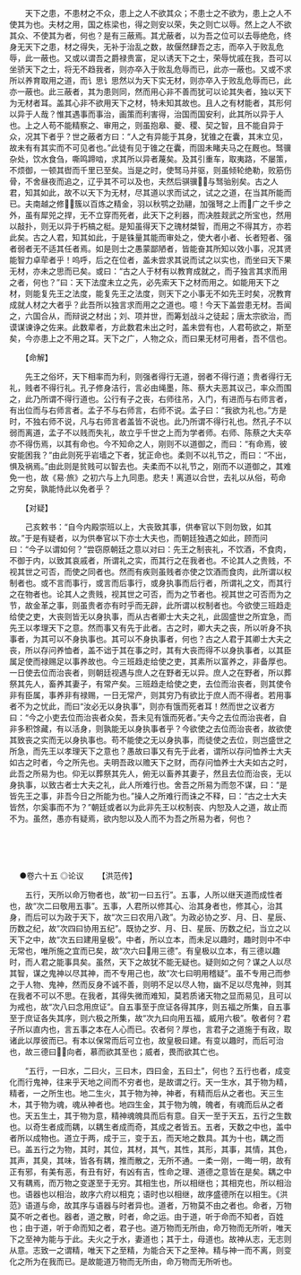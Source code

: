 <!-- { "loadSidebar": true } -->
　　天下之患，不患材之不众，患上之人不欲其众；不患士之不欲为，患上之人不使其为也。夫材之用，国之栋梁也，得之则安以荣，失之则亡以辱。然上之人不欲其众、不使其为者，何也？是有三蔽焉。其尤蔽者，以为吾之位可以去辱绝危，终身无天下之患，材之得失，无补于治乱之数，故偃然肆吾之志，而卒入于败乱危辱，此一蔽也。又或以谓吾之爵禄贵富，足以诱天下之士，荣辱忧戚在我，吾可以坐骄天下之士，将无不趋我者，则亦卒入于败乱危辱而已，此亦一蔽也。又或不求所以养育取用之道，而讠思讠思然以为天下实无材，则亦卒入于败乱危辱而已，此亦一蔽也。此三蔽者，其为患则同，然而用心非不善而犹可以论其失者，独以天下为无材者耳。盖其心非不欲用天下之材，特未知其故也。且人之有材能者，其形何以异于人哉？惟其遇事而事治，画策而利害得，治国而国安利，此其所以异于人也。上之人苟不能精察之、审用之，则虽抱皋、夔、稷、契之智，且不能自异于众，况其下者乎？世之蔽者方曰：“人之有异能于其身，犹锥之在囊，其末立见，故未有有其实而不可见者也。”此徒有见于锥之在囊，而固未睹夫马之在厩也。驽骥杂处，饮水食刍，嘶鸣蹄啮，求其所以异者蔑矣。及其引重车，取夷路，不屡策，不烦御，一顿其辔而千里已至矣。当是之时，使驽马并驱，则虽倾轮绝勒，败筋伤骨，不舍昼夜而追之，辽乎其不可以及也，夫然后骐骥与驽骀别矣。古之人君，知其如此，故不以天下为无材，尽其道以求而试之，试之之道，在当其所能而已。夫南越之修，簇以百炼之精金，羽以秋鹗之劲翮，加强弩之上而广之千步之外，虽有犀兕之捍，无不立穿而死者，此天下之利器，而决胜觌武之所宝也，然用以敲扑，则无以异于朽槁之梃。是知虽得天下之瑰材桀智，而用之不得其方，亦若此矣。古之人君，知其如此，于是铢量其能而审处之，使大者小者、长者短者、强者弱者无不适其任者焉。如是则士之愚蒙鄙陋者，皆能奋其所知以效小事，况其贤能智力卓荦者乎！呜呼，后之在位者，盖未尝求其说而试之以实也，而坐曰天下果无材，亦未之思而已矣。或曰：“古之人于材有以教育成就之，而子独言其求而用之者，何也？”曰：天下法度未立之先，必先索天下之材而用之。如能用天下之材，则能复先王之法度，能复先王之法度，则天下之小事无不如先王时矣，况教育成就人材之大者乎？此吾所以独言求而用之之道也。噫！今天下盖尝患无材。吾闻之，六国合从，而辩说之材出；刘、项并世，而筹划战斗之徒起；唐太宗欲治，而谟谋谏诤之佐来。此数辈者，方此数君未出之时，盖未尝有也，人君苟欲之，斯至矣，今亦患上之不用之耳。天下之广，人物之众，而曰果无材可用者，吾不信也。

　　【命解】

　　先王之俗坏，天下相率而为利，则强者得行无道，弱者不得行道；贵者得行无礼，贱者不得行礼。孔子修身洁行，言必由绳墨，陈、蔡大夫恶其议己，率众而围之，此乃所谓不得行道也。公行有子之丧，右师往吊，入门，有进而与右师言者，有出位而与右师言者。孟子不与右师言，右师不说。孟子曰：“我欲为礼也。”方是时，不独右师不说，凡与右师言者盖皆不说也。此乃所谓不得行礼也。然孔子不以弱而离道，孟子不以贱而失礼，故立乎千世之上而为学者师。右师、陈蔡之大夫卒亦不得伤焉，以其有命也。今不知命之人，刚则不以道御之，而曰：“有命焉，彼安能困我？”由此则死乎岩墙之下者，犹正命也。柔则不以礼节之，而曰：“不出，惧及祸焉。”由此则是贫贱可以智去也。夫柔而不以礼节之，刚而不以道御之，其难免一也，故《易·旅》之初六与上九同患。悲夫！离道以合世，去礼以从俗，苟命之穷矣，孰能恃此以免者乎？

　　【对疑】

　　己亥敕书：“自今内殿崇班以上，大丧致其事，供奉官以下则勿致，如其故。”于是有疑者，以为供奉官以下亦士大夫也，而朝廷独遇之如此，顾而问曰：“今子以谓如何？”尝窃原朝廷之意以对曰：先王之制丧礼，不饮酒，不食肉，不御于内，以致其哀戚者，所谓礼之实，而其行之在我者也。不论其人之贵贱，不视其世之可否，而使之同者也。然而有疾则虽贱者亦使之饮酒而食肉，此所谓以权制者也。或不言而事行，或言而后事行，或身执事而后行者，所谓礼之文，而其行之在物者也。论其人之贵贱，视其世之可否，而为之节者也。视其世之可否而为之节，故金革之事，则虽贵者亦有时乎而无辟，此所谓以权制者也。今欲使三班趋走给使之吏，大丧则皆无以身执事，而从古者卿士大夫之礼，此固盛世之所宜急，而先王以孝理天下之意。然而事又有先于此者。古之时，卿大夫之丧，所以听身不执事者，为其可以不身执事也。其可以不身执事者，何也？古之人君于其卿士大夫之丧，所以存问养恤者，盖不诎于其在事之时，其有大丧而得不以身执事者，以其臣属足使而禄赐足以事养故也。今三班趋走给使之吏，其素所以富养之，非备厚也。一日使去位而治丧者，则朝廷视遇与庶人之在野者无以异。庶人之在野者，所以葬祭其先人，畜养其妻子，有常产矣。三班趋走给使之吏，去位而治丧者，则其使令非有臣属，事养非有禄赐，一日无常产，则其穷乃有欲比于庶人而不得者。若用事者不为之忧此，而曰“汝必无以身执事”，则亦有饿而死者耳！然而世之议者方曰：“今之小吏去位而治丧者众矣，吾未见有饿而死者。”夫今之去位而治丧者，自非多积馀藏，有以活身，则孰能无以身执事者乎？今欲使之去位而治丧者，故欲使其致丧之实而无以身执事也。苟不能使之无以身执事，而徒使之去位，则岂盛世之所急，而先王以孝理天下之意也？愚故曰事又有先于此者，谓所以存问恤养士大夫如古之时者，今之所先也。夫明吾政以赡天下之财，而存问恤养士大夫如古之时，此吾之所易为也。仰无以葬祭其先人，俯无以畜养其妻子，然且去位而治丧，无以身执事，以致古者士大夫之礼，此人所难行也。舍吾之所易为而忽不谋，曰：“是皆先王之事，非吾今日之所能为也。”操人之所难行而诛之不释，曰：“古之士大夫皆然，尔奚事而不为？”朝廷或者以为此非先王以权制丧、内恕及人之道，故止而不为。虽然，愚亦有疑焉，欲内恕以及人而不为吾之所易为者，何也？ 
　

　




　

　
●卷六十五
◎论议
　　【洪范传】

　　五行，天所以命万物者也，故“初一曰五行”。五事，人所以继天道而成性者也，故“次二曰敬用五事”。五事，人君所以修其心、治其身者也，修其心，治其身，而后可以为政于天下，故“次三曰农用八政”。为政必协之岁、月、日、星辰、历数之纪，故“次四曰协用五纪”。既协之岁、月、日、星辰、历数之纪，当立之以天下之中，故“次五曰建用皇极”。中者，所以立本，而未足以趣时，趣时则中不中无常也，唯所施之宜而已矣，故“次六曰用三德”。有皇极以立本，有三德以趣时，而人君之能事具矣。虽然，天下之故犹不能无疑也。疑则如之何？谋之人以尽其智，谋之鬼神以尽其神，而不专用己也，故“次七曰明用稽疑”。虽不专用己而参之于人物、鬼神，然而反身不诚不善，则明不足以尽人物，幽不足以尽鬼神，则其在我者不可以不思。在我者，其得失微而难知，莫若质诸天物之显而易见，且可以为戒也，故“次八曰念用庶证”。自五事至于庶证各得其序，则五福之所集，自五事至于庶证各失其序，则六极之所集，故“次九曰向用五福，威用六极”。敬者何？君子所以直内也，言五事之本在人心而已。农者何？厚也，言君子之道施于有政，取诸此以厚彼而已。有本以保常而后可立也，故皇极曰建。有变以趣时，而后可治也，故三德曰，向者，慕而欲其至也；威者，畏而欲其亡也。

　　“五行，一曰水，二曰火，三曰木，四曰金，五曰土”，何也？五行也者，成变化而行鬼神，往来乎天地之间而不穷者也，是故谓之行。天一生水，其于物为精，精者，一之所生也。地二生火，其于物为神，神者，有精而后从之者也。天三生木，其于物为魂，魂从神者也。地四生金，其于物为魄，魄者，有魂而后从之者也。天五生土，其于物为意，精神魂魄具而后有意。自天一至于天五，五行之生数也。以奇生者成而耦，以耦生者成而奇，其成之者皆五。五者，天数之中也，盖中者所以成物也。道立于两，成于三，变于五，而天地之数具。其为十也，耦之而已。盖五行之为物，其时，其位，其材，其气，其性，其形，其事，其情，其色，其声，其臭，其味，皆各有耦，推而散之，无所不通。一柔一刚，一晦一明，故有正有邪，有美有恶，有丑有好，有凶有吉，性命之理、道德之意皆在是矣。耦之中又有耦焉，而万物之变遂至于无穷。其相生也，所以相继也；其相克也，所以相治也。语器也以相治，故序六府以相克；语时也以相继，故序盛德所在以相生。《洪范》语道与命，故其序与语器与时者异也。道者，万物莫不由之者也。命者，万物莫不听之者也。器者，道之散，时者，命之运。由于道，听于命而不知者，百姓也；由于道，听于命而知之者，君子也。道万物而无所由，命万物而无所听，唯天下之至神为能与于此。夫火之于水，妻道也；其于土，母道也。故神从志，无志则从意。志致一之谓精，唯天下之至精，为能合天下之至神。精与神一而不离，则变化之所为在我而已。是故能道万物而无所由，命万物而无所听也。

